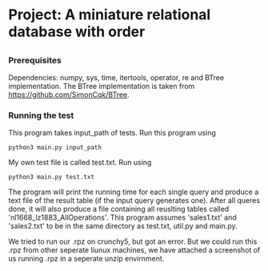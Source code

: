 # Project: A miniature relational database with order

## 


### Prerequisites

Dependencies: numpy, sys, time, itertools, operator, re and BTree implementation. The BTree implementation is taken from https://github.com/SimonCqk/BTree. 

### Running the test

This program takes input_path of tests.  Run this program using 
```
python3 main.py input_path

```
My own test file is called test.txt. Run using
```
python3 main.py test.txt

```

The program will print the running time for each single query and produce a text file of the result table (if the input query generates one). After all queres done, it will also produce a file containing all reuslting tables called 'nl1668_lz1883_AllOperations'.  This program assumes 'sales1.txt' and 'sales2.txt' to be in the same directory as test.txt, util.py and main.py. 

We tried to run our .rpz on crunchy5, but got an error. But we could run this .rpz from other seperate liunux machines, we have attached a screenshot of us running .rpz in a seperate unzip envirnment. 


